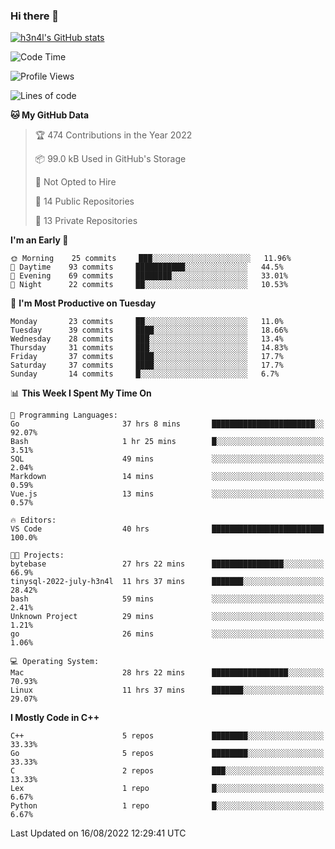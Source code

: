 ### Hi there 👋

[![h3n4l's GitHub stats](https://github-readme-stats.vercel.app/api?username=h3n4l&count_private=true&show_icons=true&theme=radical)](https://github.com/h3n4l/github-readme-stats)

<!--START_SECTION:waka-->
![Code Time](http://img.shields.io/badge/Code%20Time-587%20hrs%2047%20mins-blue)

![Profile Views](http://img.shields.io/badge/Profile%20Views-3-blue)

![Lines of code](https://img.shields.io/badge/From%20Hello%20World%20I%27ve%20Written-43%20Thousand%20lines%20of%20code-blue)

**🐱 My GitHub Data** 

> 🏆 474 Contributions in the Year 2022
 > 
> 📦 99.0 kB Used in GitHub's Storage 
 > 
> 🚫 Not Opted to Hire
 > 
> 📜 14 Public Repositories 
 > 
> 🔑 13 Private Repositories  
 > 
**I'm an Early 🐤** 

```text
🌞 Morning    25 commits     ███░░░░░░░░░░░░░░░░░░░░░░   11.96% 
🌆 Daytime    93 commits     ███████████░░░░░░░░░░░░░░   44.5% 
🌃 Evening    69 commits     ████████░░░░░░░░░░░░░░░░░   33.01% 
🌙 Night      22 commits     ██░░░░░░░░░░░░░░░░░░░░░░░   10.53%

```
📅 **I'm Most Productive on Tuesday** 

```text
Monday       23 commits     ██░░░░░░░░░░░░░░░░░░░░░░░   11.0% 
Tuesday      39 commits     ████░░░░░░░░░░░░░░░░░░░░░   18.66% 
Wednesday    28 commits     ███░░░░░░░░░░░░░░░░░░░░░░   13.4% 
Thursday     31 commits     ███░░░░░░░░░░░░░░░░░░░░░░   14.83% 
Friday       37 commits     ████░░░░░░░░░░░░░░░░░░░░░   17.7% 
Saturday     37 commits     ████░░░░░░░░░░░░░░░░░░░░░   17.7% 
Sunday       14 commits     █░░░░░░░░░░░░░░░░░░░░░░░░   6.7%

```


📊 **This Week I Spent My Time On** 

```text
💬 Programming Languages: 
Go                       37 hrs 8 mins       ███████████████████████░░   92.07% 
Bash                     1 hr 25 mins        █░░░░░░░░░░░░░░░░░░░░░░░░   3.51% 
SQL                      49 mins             ░░░░░░░░░░░░░░░░░░░░░░░░░   2.04% 
Markdown                 14 mins             ░░░░░░░░░░░░░░░░░░░░░░░░░   0.59% 
Vue.js                   13 mins             ░░░░░░░░░░░░░░░░░░░░░░░░░   0.57%

🔥 Editors: 
VS Code                  40 hrs              █████████████████████████   100.0%

🐱‍💻 Projects: 
bytebase                 27 hrs 22 mins      ████████████████░░░░░░░░░   66.9% 
tinysql-2022-july-h3n4l  11 hrs 37 mins      ███████░░░░░░░░░░░░░░░░░░   28.42% 
bash                     59 mins             ░░░░░░░░░░░░░░░░░░░░░░░░░   2.41% 
Unknown Project          29 mins             ░░░░░░░░░░░░░░░░░░░░░░░░░   1.21% 
go                       26 mins             ░░░░░░░░░░░░░░░░░░░░░░░░░   1.06%

💻 Operating System: 
Mac                      28 hrs 22 mins      █████████████████░░░░░░░░   70.93% 
Linux                    11 hrs 37 mins      ███████░░░░░░░░░░░░░░░░░░   29.07%

```

**I Mostly Code in C++** 

```text
C++                      5 repos             ████████░░░░░░░░░░░░░░░░░   33.33% 
Go                       5 repos             ████████░░░░░░░░░░░░░░░░░   33.33% 
C                        2 repos             ███░░░░░░░░░░░░░░░░░░░░░░   13.33% 
Lex                      1 repo              █░░░░░░░░░░░░░░░░░░░░░░░░   6.67% 
Python                   1 repo              █░░░░░░░░░░░░░░░░░░░░░░░░   6.67%

```



 Last Updated on 16/08/2022 12:29:41 UTC
<!--END_SECTION:waka-->

